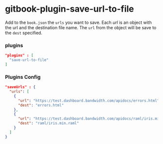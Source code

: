 # gitbook-plugin-save-url-to-file

Add to the `book.json` the `urls` you want to save. Each _url_ is an object with the url and the destination file name.
The `url` from the object will be save to the `dest` specified.

### plugins

```json
"plugins" : [
  "save-url-to-file"
]
```

### Plugins Config

```json
"saveUrls" : {
  "urls": [
    {
      "url": "https://test.dashboard.bandwidth.com/apidocs/errors.html",
      "dest": "errors.html"
    },
    {
      "url": "https://test.dashboard.bandwidth.com/apidocs/raml/iris.min.raml",
      "dest": "raml/iris.min.raml"
    }
  ]
}
```
